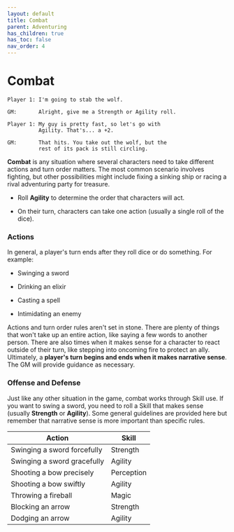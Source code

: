 ```yaml
---
layout: default
title: Combat
parent: Adventuring
has_children: true
has_toc: false
nav_order: 4
---
```


# Combat

    Player 1: I'm going to stab the wolf.

    GM:       Alright, give me a Strength or Agility roll.

    Player 1: My guy is pretty fast, so let's go with
              Agility. That's... a +2.

    GM:       That hits. You take out the wolf, but the
              rest of its pack is still circling.

**Combat** is any situation where several characters need to take different actions and turn order matters. The most common scenario involves fighting, but other possibilities might include fixing a sinking ship or racing a rival adventuring party for treasure.

-   Roll **<span style="color: {{ site.scoundrel_color }}">Agility</span>** to determine the order that characters will act.

-   On their turn, characters can take one action (usually a single roll of the dice).

### Actions

In general, a player's turn ends after they roll dice or do something. For example:

-   Swinging a sword

-   Drinking an elixir

-   Casting a spell

-   Intimidating an enemy

Actions and turn order rules aren't set in stone. There are plenty of things that won't take up an entire action, like saying a few words to another person. There are also times when it makes sense for a character to react outside of their turn, like stepping into oncoming fire to protect an ally. Ultimately, a **player's turn begins and ends when it makes narrative sense**. The GM will provide guidance as necessary.

### Offense and Defense

Just like any other situation in the game, combat works through Skill use. If you want to swing a sword, you need to roll a Skill that makes sense (usually **<span style="color: {{ site.soldier_color }}">Strength</span>** or **<span style="color: {{ site.scoundrel_color }}">Agility</span>**). Some general guidelines are provided here but remember that narrative sense is more important than specific rules.

| Action                      | Skill      |
| --------------------------- | ---------- |
| Swinging a sword forcefully | Strength   |
| Swinging a sword gracefully | Agility    |
| Shooting a bow precisely    | Perception |
| Shooting a bow swiftly      | Agility    |
| Throwing a fireball         | Magic      |
| Blocking an arrow           | Strength   |
| Dodging an arrow            | Agility    |
